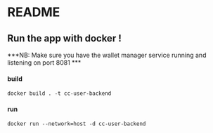 # README

## Run the app with docker !  


***NB: Make sure you have the wallet manager service running and listening on port 8081 ***

#### build
```docker build . -t cc-user-backend```
#### run 
```docker run --network=host -d cc-user-backend```
